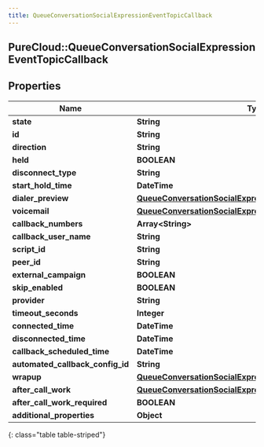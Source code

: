```yaml
---
title: QueueConversationSocialExpressionEventTopicCallback
---
```

## PureCloud::QueueConversationSocialExpressionEventTopicCallback

## Properties

|Name | Type | Description | Notes|
|------------ | ------------- | ------------- | -------------|
| **state** | **String** |  | [optional] |
| **id** | **String** |  | [optional] |
| **direction** | **String** |  | [optional] |
| **held** | **BOOLEAN** |  | [optional] |
| **disconnect_type** | **String** |  | [optional] |
| **start_hold_time** | **DateTime** |  | [optional] |
| **dialer_preview** | [**QueueConversationSocialExpressionEventTopicDialerPreview**](QueueConversationSocialExpressionEventTopicDialerPreview.html) |  | [optional] |
| **voicemail** | [**QueueConversationSocialExpressionEventTopicVoicemail**](QueueConversationSocialExpressionEventTopicVoicemail.html) |  | [optional] |
| **callback_numbers** | **Array&lt;String&gt;** |  | [optional] |
| **callback_user_name** | **String** |  | [optional] |
| **script_id** | **String** |  | [optional] |
| **peer_id** | **String** |  | [optional] |
| **external_campaign** | **BOOLEAN** |  | [optional] |
| **skip_enabled** | **BOOLEAN** |  | [optional] |
| **provider** | **String** |  | [optional] |
| **timeout_seconds** | **Integer** |  | [optional] |
| **connected_time** | **DateTime** |  | [optional] |
| **disconnected_time** | **DateTime** |  | [optional] |
| **callback_scheduled_time** | **DateTime** |  | [optional] |
| **automated_callback_config_id** | **String** |  | [optional] |
| **wrapup** | [**QueueConversationSocialExpressionEventTopicWrapup**](QueueConversationSocialExpressionEventTopicWrapup.html) |  | [optional] |
| **after_call_work** | [**QueueConversationSocialExpressionEventTopicAfterCallWork**](QueueConversationSocialExpressionEventTopicAfterCallWork.html) |  | [optional] |
| **after_call_work_required** | **BOOLEAN** |  | [optional] |
| **additional_properties** | **Object** |  | [optional] |
{: class="table table-striped"}



